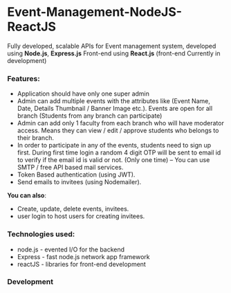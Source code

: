 # Event-Management-NodeJS-ReactJS

Fully developed, scalable APIs for Event management system, developed using **Node.js**, **Express.js**
Front-end using **React.js** (front-end Currently in development)

### Features:
  - Application should have only one super admin
  - Admin can add multiple events with the attributes like (Event Name, Date, Details 
Thumbnail / Banner Image etc.). Events are open for all branch (Students from any branch can participate)
  - Admin can add only 1 faculty from each branch who will have moderator access.
Means they can view / edit / approve students who belongs to their branch.
  - In order to participate in any of the events, students need to sign up first. During
first time login a random 4 digit OTP will be sent to email id to verify if the email 
id is valid or not. (Only one time) – You can use SMTP / free API based mail 
services.
  - Token Based authentication (using JWT).
  - Send emails to invitees (using Nodemailer).


**You can also**:

  - Create, update, delete events, invitees.
  - user login to host users for creating invitees.

### Technologies used:

* node.js - evented I/O for the backend
* Express - fast node.js network app framework
* reactJS - libraries for front-end development

### Development


